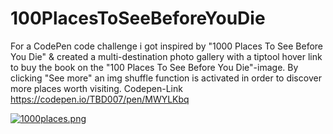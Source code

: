 # 100PlacesToSeeBeforeYouDie
For a CodePen code challenge i got inspired by "1000 Places To See Before You Die" & created a multi-destination photo gallery with a tiptool hover link to buy the book on the "100 Places To See Before You Die"-image. By clicking "See more" an img shuffle function is activated in order to discover more places worth visiting.
Codepen-Link https://codepen.io/TBD007/pen/MWYLKbq

[![1000places.png](https://i.postimg.cc/9Xy6DnVz/1000places.png)](https://postimg.cc/0r2W3Zzq)
